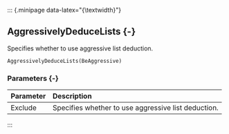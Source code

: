 ::: {.minipage data-latex="{\textwidth}"}
## AggressivelyDeduceLists {-}

Specifies whether to use aggressive list deduction.

```{sql}
AggressivelyDeduceLists(BeAggressive)
```

### Parameters {-}

**Parameter** | **Description**
| :-- | :-- |
Exclude | Specifies whether to use aggressive list deduction.
:::

